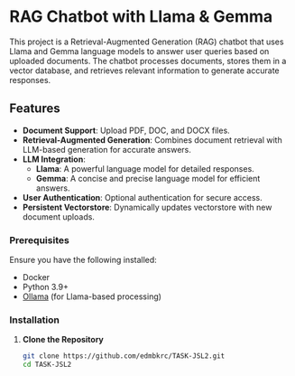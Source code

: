 # RAG Chatbot with Llama & Gemma

This project is a Retrieval-Augmented Generation (RAG) chatbot that uses Llama and Gemma language models to answer user queries based on uploaded documents. The chatbot processes documents, stores them in a vector database, and retrieves relevant information to generate accurate responses.

## Features

- **Document Support**: Upload PDF, DOC, and DOCX files.
- **Retrieval-Augmented Generation**: Combines document retrieval with LLM-based generation for accurate answers.
- **LLM Integration**:
  - **Llama**: A powerful language model for detailed responses.
  - **Gemma**: A concise and precise language model for efficient answers.
- **User Authentication**: Optional authentication for secure access.
- **Persistent Vectorstore**: Dynamically updates vectorstore with new document uploads.


### Prerequisites

Ensure you have the following installed:
- Docker
- Python 3.9+
- [Ollama](https://ollama.ai/) (for Llama-based processing)


### Installation

1. **Clone the Repository**
   ```bash
   git clone https://github.com/edmbkrc/TASK-JSL2.git
   cd TASK-JSL2


